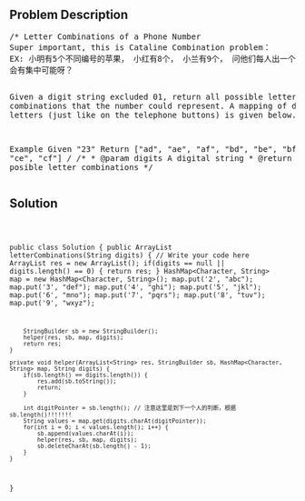 <!--
<style>
  body { font-family: Arial, sans-serif; }
  .container { max-width: 100%; margin: auto; padding: 20px; }
  .comment-block { background-color: #f9f9f9; padding: 10px; border-left: 5px solid #ccc; max-width: 80%; margin: auto;}
  .code-block { background-color: #f4f4f4; padding: 10px; border: 1px solid #ddd; }
</style>
-->

<div class='container'>
<h2>Problem Description</h2>
<div class='comment-block'>
<pre>
/* Letter Combinations of a Phone Number
Super important, this is Cataline Combination problem：
EX: 小明有5个不同编号的苹果， 小红有8个， 小兰有9个， 问他们每人出一个苹果
会有集中可能呀？


Given a digit string excluded 01, 
return all possible letter combinations that the number could represent.
A mapping of digit to letters (just like on the telephone buttons) is given below.

Example
Given "23"
Return ["ad", "ae", "af", "bd", "be", "bf", "cd", "ce", "cf"]
*/
    /**
     * @param digits A digital string
     * @return all posible letter combinations
     */
</pre>
</div>

<h2>Solution</h2>
<div class='code-block'>
<pre><code class='language-java'>

public class Solution {
    public ArrayList<String> letterCombinations(String digits) {
        // Write your code here
        ArrayList<String> res = new ArrayList<String>();
        if(digits == null || digits.length() == 0) {
            return res;
        }
        HashMap<Character, String> map = new HashMap<Character, String>();
        map.put('2', "abc");
        map.put('3', "def");
        map.put('4', "ghi");
        map.put('5', "jkl");
        map.put('6', "mno");
        map.put('7', "pqrs");
        map.put('8', "tuv");
        map.put('9', "wxyz");
        
        
        StringBuilder sb = new StringBuilder();
        helper(res, sb, map, digits);
        return res;
    }
    
    private void helper(ArrayList<String> res, StringBuilder sb, HashMap<Character, String> map, String digits) {
        if(sb.length() == digits.length()) {
            res.add(sb.toString());
            return;
        }
        
        int digitPointer = sb.length(); // 注意这里是到下一个人的判断，根据sb.length()!!!!!!!
        String values = map.get(digits.charAt(digitPointer));
        for(int i = 0; i < values.length(); i++) {
            sb.append(values.charAt(i));
            helper(res, sb, map, digits);
            sb.deleteCharAt(sb.length() - 1);
        }
    }
}</code></pre>
</div>
</div>
